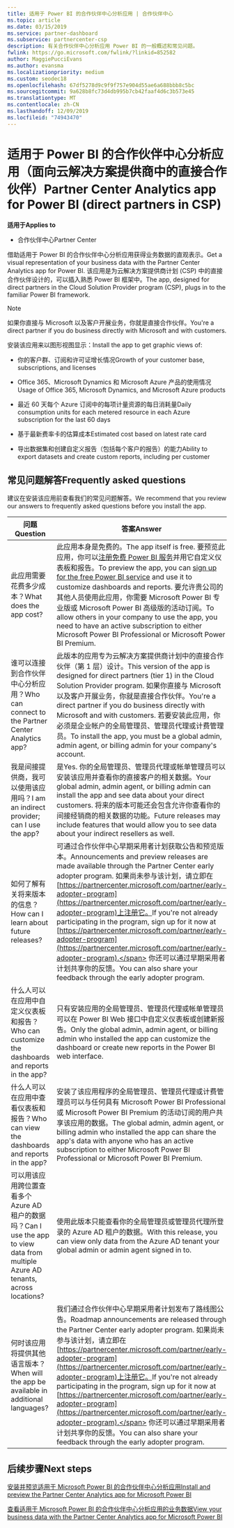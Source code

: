 ```yaml
---
title: 适用于 Power BI 的合作伙伴中心分析应用 | 合作伙伴中心
ms.topic: article
ms.date: 03/15/2019
ms.service: partner-dashboard
ms.subservice: partnercenter-csp
description: 有关合作伙伴中心分析应用 Power BI 的一般概述和常见问题。
fwlink: https://go.microsoft.com/fwlink/?linkid=852582
author: MaggiePucciEvans
ms.author: evansma
ms.localizationpriority: medium
ms.custom: seodec18
ms.openlocfilehash: 67df5278d9c9f9f757e904d55ae6a688bbb8c5bc
ms.sourcegitcommit: 9a628b8fc73d4db995b7cb42faaf4d6c3b573e45
ms.translationtype: MT
ms.contentlocale: zh-CN
ms.lasthandoff: 12/09/2019
ms.locfileid: "74943470"
---
```

# <a name="partner-center-analytics-app-for-power-bi-direct-partners-in-csp"></a><span data-ttu-id="a1a7b-103">适用于 Power BI 的合作伙伴中心分析应用（面向云解决方案提供商中的直接合作伙伴）</span><span class="sxs-lookup"><span data-stu-id="a1a7b-103">Partner Center Analytics app for Power BI (direct partners in CSP)</span></span>

<span data-ttu-id="a1a7b-104">**适用于**</span><span class="sxs-lookup"><span data-stu-id="a1a7b-104">**Applies to**</span></span>

- <span data-ttu-id="a1a7b-105">合作伙伴中心</span><span class="sxs-lookup"><span data-stu-id="a1a7b-105">Partner Center</span></span>

<span data-ttu-id="a1a7b-106">借助适用于 Power BI 的合作伙伴中心分析应用获得业务数据的直观表示。</span><span class="sxs-lookup"><span data-stu-id="a1a7b-106">Get a visual representation of your business data with the Partner Center Analytics app for Power BI.</span></span> <span data-ttu-id="a1a7b-107">该应用是为云解决方案提供商计划 (CSP) 中的直接合作伙伴设计的，可以插入熟悉 Power BI 框架中。</span><span class="sxs-lookup"><span data-stu-id="a1a7b-107">The app, designed for direct partners in the Cloud Solution Provider program (CSP), plugs in to the familiar Power BI framework.</span></span> 

> [!NOTE]  
> <span data-ttu-id="a1a7b-108">如果你直接与 Microsoft 以及客户开展业务，你就是直接合作伙伴。</span><span class="sxs-lookup"><span data-stu-id="a1a7b-108">You're a direct partner if you do business directly with Microsoft and with customers.</span></span> 

<span data-ttu-id="a1a7b-109">安装该应用来以图形视图显示：</span><span class="sxs-lookup"><span data-stu-id="a1a7b-109">Install the app to get graphic views of:</span></span> 

-   <span data-ttu-id="a1a7b-110">你的客户群、订阅和许可证增长情况</span><span class="sxs-lookup"><span data-stu-id="a1a7b-110">Growth of your customer base, subscriptions, and licenses</span></span>

-   <span data-ttu-id="a1a7b-111">Office 365、Microsoft Dynamics 和 Microsoft Azure 产品的使用情况</span><span class="sxs-lookup"><span data-stu-id="a1a7b-111">Usage of Office 365, Microsoft Dynamics, and Microsoft Azure products</span></span>

-   <span data-ttu-id="a1a7b-112">最近 60 天每个 Azure 订阅中的每项计量资源的每日消耗量</span><span class="sxs-lookup"><span data-stu-id="a1a7b-112">Daily consumption units for each metered resource in each Azure subscription for the last 60 days</span></span>

-   <span data-ttu-id="a1a7b-113">基于最新费率卡的估算成本</span><span class="sxs-lookup"><span data-stu-id="a1a7b-113">Estimated cost based on latest rate card</span></span>

-   <span data-ttu-id="a1a7b-114">导出数据集和创建自定义报告（包括每个客户的报告）的能力</span><span class="sxs-lookup"><span data-stu-id="a1a7b-114">Ability to export datasets and create custom reports, including per customer</span></span>

## <a name="frequently-asked-questions"></a><span data-ttu-id="a1a7b-115">常见问题解答</span><span class="sxs-lookup"><span data-stu-id="a1a7b-115">Frequently asked questions</span></span>

<span data-ttu-id="a1a7b-116">建议在安装该应用前查看我们的常见问题解答。</span><span class="sxs-lookup"><span data-stu-id="a1a7b-116">We recommend that you review our answers to frequently asked questions before you install the app.</span></span> 

| <span data-ttu-id="a1a7b-117">**问题**</span><span class="sxs-lookup"><span data-stu-id="a1a7b-117">**Question**</span></span> | <span data-ttu-id="a1a7b-118">**答案**</span><span class="sxs-lookup"><span data-stu-id="a1a7b-118">**Answer**</span></span> |
| --- | ---------- |
| <span data-ttu-id="a1a7b-119">此应用需要花费多少成本？</span><span class="sxs-lookup"><span data-stu-id="a1a7b-119">What does the app cost?</span></span> | <span data-ttu-id="a1a7b-120">此应用本身是免费的。</span><span class="sxs-lookup"><span data-stu-id="a1a7b-120">The app itself is free.</span></span> <span data-ttu-id="a1a7b-121">要预览此应用，你可以[注册免费 Power BI 服务](https://go.microsoft.com/fwlink/p/?linkid=845347)并用它自定义仪表板和报告。</span><span class="sxs-lookup"><span data-stu-id="a1a7b-121">To preview the app, you can [sign up for the free Power BI service](https://go.microsoft.com/fwlink/p/?linkid=845347) and use it to customize dashboards and reports.</span></span> <span data-ttu-id="a1a7b-122">要允许贵公司的其他人员使用此应用，你需要 Microsoft Power BI 专业版或 Microsoft Power BI 高级版的活动订阅。</span><span class="sxs-lookup"><span data-stu-id="a1a7b-122">To allow others in your company to use the app, you need to have an active subscription to either Microsoft Power BI Professional or Microsoft Power BI Premium.</span></span> |
| <span data-ttu-id="a1a7b-123">谁可以连接到合作伙伴中心分析应用？</span><span class="sxs-lookup"><span data-stu-id="a1a7b-123">Who can connect to the Partner Center Analytics app?</span></span> | <span data-ttu-id="a1a7b-124">此版本的应用专为云解决方案提供商计划中的直接合作伙伴（第 1 层）设计。</span><span class="sxs-lookup"><span data-stu-id="a1a7b-124">This version of the app is designed for direct partners (tier 1) in the Cloud Solution Provider program.</span></span> <span data-ttu-id="a1a7b-125">如果你直接与 Microsoft 以及客户开展业务，你就是直接合作伙伴。</span><span class="sxs-lookup"><span data-stu-id="a1a7b-125">You're a direct partner if you do business directly with Microsoft and with customers.</span></span> <span data-ttu-id="a1a7b-126">若要安装此应用，你必须是企业帐户的全局管理员、管理员代理或计费管理员。</span><span class="sxs-lookup"><span data-stu-id="a1a7b-126">To install the app, you must be a global admin, admin agent, or billing admin for your company's account.</span></span> |
| <span data-ttu-id="a1a7b-127">我是间接提供商，我可以使用该应用吗？</span><span class="sxs-lookup"><span data-stu-id="a1a7b-127">I am an indirect provider; can I use the app?</span></span> | <span data-ttu-id="a1a7b-128">是</span><span class="sxs-lookup"><span data-stu-id="a1a7b-128">Yes.</span></span> <span data-ttu-id="a1a7b-129">你的全局管理员、管理员代理或帐单管理员可以安装该应用并查看你的直接客户的相关数据。</span><span class="sxs-lookup"><span data-stu-id="a1a7b-129">Your global admin, admin agent, or billing admin can install the app and see data about your direct customers.</span></span> <span data-ttu-id="a1a7b-130">将来的版本可能还会包含允许你查看你的间接经销商的相关数据的功能。</span><span class="sxs-lookup"><span data-stu-id="a1a7b-130">Future releases may include features that would allow you to see data about your indirect resellers as well.</span></span> |
| <span data-ttu-id="a1a7b-131">如何了解有关将来版本的信息？</span><span class="sxs-lookup"><span data-stu-id="a1a7b-131">How can I learn about future releases?</span></span> | <span data-ttu-id="a1a7b-132">可通过合作伙伴中心早期采用者计划获取公告和预览版本。</span><span class="sxs-lookup"><span data-stu-id="a1a7b-132">Announcements and preview releases are made available through the Partner Center early adopter program.</span></span> <span data-ttu-id="a1a7b-133">如果尚未参与该计划，请立即在[https://partnercenter.microsoft.com/partner/early-adopter-program](https://partnercenter.microsoft.com/partner/early-adopter-program)上注册它。</span><span class="sxs-lookup"><span data-stu-id="a1a7b-133">If you're not already participating in the program, sign up for it now at [https://partnercenter.microsoft.com/partner/early-adopter-program](https://partnercenter.microsoft.com/partner/early-adopter-program).</span></span> <span data-ttu-id="a1a7b-134">你还可以通过早期采用者计划共享你的反馈。</span><span class="sxs-lookup"><span data-stu-id="a1a7b-134">You can also share your feedback through the early adopter program.</span></span> |
| <span data-ttu-id="a1a7b-135">什么人可以在应用中自定义仪表板和报告？</span><span class="sxs-lookup"><span data-stu-id="a1a7b-135">Who can customize the dashboards and reports in the app?</span></span> | <span data-ttu-id="a1a7b-136">只有安装应用的全局管理员、管理员代理或帐单管理员可以在 Power BI Web 接口中自定义仪表板或创建新报告。</span><span class="sxs-lookup"><span data-stu-id="a1a7b-136">Only the global admin, admin agent, or billing admin who installed the app can customize the dashboard or create new reports in the Power BI web interface.</span></span> |
| <span data-ttu-id="a1a7b-137">什么人可以在应用中查看仪表板和报告？</span><span class="sxs-lookup"><span data-stu-id="a1a7b-137">Who can view the dashboards and reports in the app?</span></span> | <span data-ttu-id="a1a7b-138">安装了该应用程序的全局管理员、管理员代理或计费管理员可以与任何具有 Microsoft Power BI Professional 或 Microsoft Power BI Premium 的活动订阅的用户共享该应用的数据。</span><span class="sxs-lookup"><span data-stu-id="a1a7b-138">The global admin, admin agent, or billing admin who installed the app can share the app's data with anyone who has an active subscription to either Microsoft Power BI Professional or Microsoft Power BI Premium.</span></span> |
| <span data-ttu-id="a1a7b-139">可以用该应用跨位置查看多个 Azure AD 租户的数据吗？</span><span class="sxs-lookup"><span data-stu-id="a1a7b-139">Can I use the app to view data from multiple Azure AD tenants, across locations?</span></span> | <span data-ttu-id="a1a7b-140">使用此版本只能查看你的全局管理员或管理员代理所登录的 Azure AD 租户的数据。</span><span class="sxs-lookup"><span data-stu-id="a1a7b-140">With this release, you can view only data from the Azure AD tenant your global admin or admin agent signed in to.</span></span> | 
| <span data-ttu-id="a1a7b-141">何时该应用将提供其他语言版本？</span><span class="sxs-lookup"><span data-stu-id="a1a7b-141">When will the app be available in additional languages?</span></span> | <span data-ttu-id="a1a7b-142">我们通过合作伙伴中心早期采用者计划发布了路线图公告。</span><span class="sxs-lookup"><span data-stu-id="a1a7b-142">Roadmap announcements are released through the Partner Center early adopter program.</span></span> <span data-ttu-id="a1a7b-143">如果尚未参与该计划，请立即在[https://partnercenter.microsoft.com/partner/early-adopter-program](https://partnercenter.microsoft.com/partner/early-adopter-program)上注册它。</span><span class="sxs-lookup"><span data-stu-id="a1a7b-143">If you're not already participating in the program, sign up for it now at [https://partnercenter.microsoft.com/partner/early-adopter-program](https://partnercenter.microsoft.com/partner/early-adopter-program).</span></span> <span data-ttu-id="a1a7b-144">你还可以通过早期采用者计划共享你的反馈。</span><span class="sxs-lookup"><span data-stu-id="a1a7b-144">You can also share your feedback through the early adopter program.</span></span> | 



## <a name="next-steps"></a><span data-ttu-id="a1a7b-145">后续步骤</span><span class="sxs-lookup"><span data-stu-id="a1a7b-145">Next steps</span></span>

[<span data-ttu-id="a1a7b-146">安装并预览适用于 Microsoft Power BI 的合作伙伴中心分析应用</span><span class="sxs-lookup"><span data-stu-id="a1a7b-146">Install and preview the Partner Center Analytics app for Microsoft Power BI</span></span>](power-bi-app-for-direct-partners-install.md)

[<span data-ttu-id="a1a7b-147">查看适用于 Microsoft Power BI 的合作伙伴中心分析应用的业务数据</span><span class="sxs-lookup"><span data-stu-id="a1a7b-147">View your business data with the Partner Center Analytics app for Microsoft Power BI</span></span>](power-bi-app-for-direct-partners-use.md)
